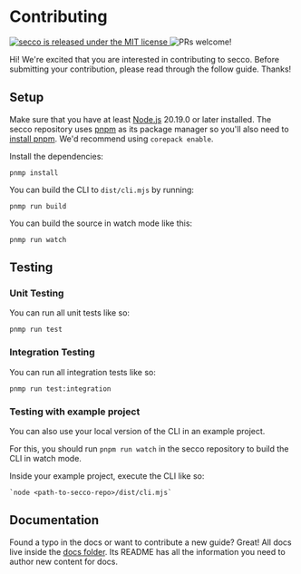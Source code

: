 # Contributing

<a href="https://github.com/LekoArts/secco/blob/main/LICENSE">
  <img src="https://img.shields.io/badge/license-MIT-blue.svg" alt="secco is released under the MIT license" />
</a>
<img src="https://img.shields.io/badge/PRs-welcome-brightgreen.svg" alt="PRs welcome!" />

Hi! We're excited that you are interested in contributing to secco. Before submitting your contribution, please read through the follow guide. Thanks!

## Setup

Make sure that you have at least [Node.js](https://nodejs.dev/en/) 20.19.0 or later installed. The secco repository uses [pnpm](https://pnpm.io/installation) as its package manager so you'll also need to [install pnpm](https://pnpm.io/installation). We'd recommend using `corepack enable`.

Install the dependencies:

```shell
pnmp install
```

You can build the CLI to `dist/cli.mjs` by running:

```shell
pnmp run build
```

You can build the source in watch mode like this:

```shell
pnmp run watch
```

## Testing

### Unit Testing

You can run all unit tests like so:

```shell
pnmp run test
```

### Integration Testing

You can run all integration tests like so:

```shell
pnmp run test:integration
```

### Testing with example project

You can also use your local version of the CLI in an example project.

For this, you should run `pnpm run watch` in the secco repository to build the CLI in watch mode.

Inside your example project, execute the CLI like so:

```shell
`node <path-to-secco-repo>/dist/cli.mjs`
```

## Documentation

Found a typo in the docs or want to contribute a new guide? Great! All docs live inside the [docs folder](https://github.com/LekoArts/secco/tree/main/docs). Its README has all the information you need to author new content for docs.
